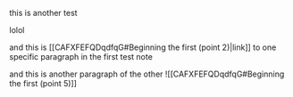 this is another test

lolol

and this is [[CAFXFEFQDqdfqG#Beginning the first (point 2)|link]] to one specific paragraph in the first test note


and this is another paragraph of the other 
![[CAFXFEFQDqdfqG#Beginning the first (point 5)]]




